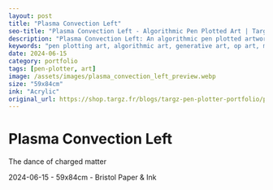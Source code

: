 ```yaml
---
layout: post
title: "Plasma Convection Left"
seo-title: "Plasma Convection Left - Algorithmic Pen Plotted Art | Targz"
description: "Plasma Convection Left: An algorithmic pen plotted artwork featuring geometric patterns. 59x84cm acrylic on Bristol paper."
keywords: "pen plotting art, algorithmic art, generative art, op art, mathematical art, geometric patterns, bristol paper, precision plotting"
date: 2024-06-15
category: portfolio
tags: [pen-plotter, art]
image: /assets/images/plasma_convection_left_preview.webp
size: "59x84cm"
ink: "Acrylic"
original_url: https://shop.targz.fr/blogs/targz-pen-plotter-portfolio/plasma-convection-canvas
---
```


# Plasma Convection Left

The dance of charged matter

2024-06-15 - 59x84cm - Bristol Paper & Ink
